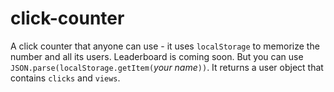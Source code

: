 # click-counter

A click counter that anyone can use - it uses ```localStorage``` to memorize the number and all its users.
Leaderboard is coming soon. But you can use ```JSON.parse(localStorage.getItem(```*your name*```))```.
It returns a user object that contains ```clicks``` and ```views```.

